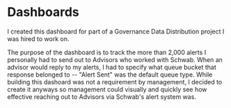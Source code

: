 # Dashboards

I created this dashboard for part of a Governance Data Distribution project I was hired to work on. 

The purpose of the dashboard is to track the more than 2,000 alerts I personally had to send out to Advisors who worked with Schwab. When an advisor would reply to my alerts, I had to specify what queue bucket that response belonged to -- "Alert Sent" was the default queue type. While building this dashoard was not a requirement by management, I decided to create it anyways so management could visually and quickly see how effective reaching out to Advisors via Schwab's alert system was. 
